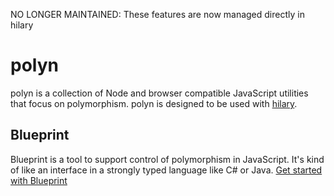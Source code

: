 NO LONGER MAINTAINED: These features are now managed directly in hilary

# polyn
polyn is a collection of Node and browser compatible JavaScript utilities that focus on polymorphism. polyn is designed to be used with [hilary](https://github.com/Acatar/hilaryjs).

## Blueprint
Blueprint is a tool to support control of polymorphism in JavaScript. It's kind of like an interface in a strongly typed language like C# or Java. [Get started with Blueprint](https://github.com/losandes/polyn/blob/master/docs/blueprint.md)
